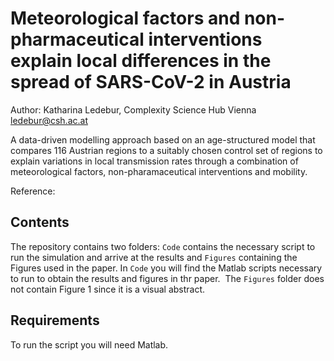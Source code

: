# Meteorological factors and non-pharmaceutical interventions explain local differences in the spread of SARS-CoV-2 in Austria

Author: Katharina Ledebur, Complexity Science Hub Vienna [ledebur@csh.ac.at](ledebur@csh.ac.at)


A data-driven modelling approach based on an age-structured model that compares 116 Austrian regions to a suitably chosen control set of regions to explain variations in local transmission rates through a combination of meteorological factors, non-pharamaceutical interventions and mobility. 

Reference: 

## Contents
The repository contains two folders: ```Code``` contains the necessary script to run the simulation and arrive at the results and ```Figures``` containing the Figures used in the paper.
In ```Code``` you will find the Matlab scripts necessary to run to obtain the results and figures in thr paper. 
​
The ```Figures``` folder does not contain Figure 1 since it is a visual abstract.
​
## Requirements
To run the script you will need Matlab.
